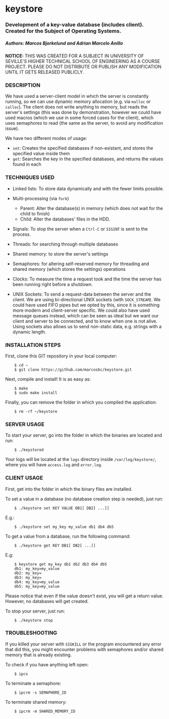 # keystore
### Development of a key-value database (includes client). Created for the Subject of Operating Systems.
##### Authors: Marcos Bjorkelund and Adrian Marcelo Anillo

**NOTICE:**  THIS WAS CREATED FOR A SUBJECT IN UNIVERSITY OF SEVILLE'S HIGHER TECHNICAL SCHOOL OF ENGINEERING AS A COURSE PROJECT.
PLEASE DO NOT DISTRIBUTE OR PUBLISH ANY MODIFICATION UNTIL IT GETS RELEASED PUBLICLY.

### DESCRIPTION

We have used a server-client model in which the server is constantly running, so we can use dynamic memory allocation (e.g. via `malloc` or `calloc`).
The client does not write anything to memory, but reads the server's settings (this was done by demonstration, however we could have used macros (which we use in some forced cases for the client), which uses semaphores to read (the same as the server, to avoid any modification issue).

We have two different modes of usage:
- `set`: Creates the specified databases if non-existant, and stores the specified value inside them
- `get`: Searches the key in the specified databases, and returns the values found in each

### TECHNIQUES USED

- Linked lists: To store data dynamically and with the fewer limits possible.

- Multi-processing (via `fork`)
  * Parent: Alter the database(s) in memory (which does not wait for the child to finish)
  * Child: Alter the databases' files in the HDD.

- Signals: To stop the server when a `Ctrl-C` or `SIGINT` is sent to the process.

- Threads: for searching through multiple databases

- Shared memory: to store the server's settings

- Semaphores: for altering self-reserved memory for threading and shared memory (which stores the settings) operations

- Clocks: To measure the time a request took and the time the server has been running right before a shutdown.

- UNIX Sockets: To send a request-data between the server and the client. We are using bi-directional UNIX sockets (with `SOCK_STREAM`).
We could have used FIFO pipes but we opted by this, since it is something more modern and client-server specific.
We could also have used message queues instead, which can be seen as ideal but we want our client and server to be connected, and to know when one is not alive. Using sockets also allows us to send non-static data, e.g. strings with a dynamic length.

### INSTALLATION STEPS

First, clone this GIT repository in your local computer:
```
    $ cd ~
    $ git clone https://github.com/marcosbc/keystore.git
```

Next, compile and install! It is as easy as:
```
    $ make
    $ sudo make install
```

Finally, you can remove the folder in which you compiled the application:
```
    $ rm -rf ~/keystore
```

### SERVER USAGE

To start your server, go into the folder in which the binaries are located and run:
```
    $ ./keystored
```

Your logs will be located at the `logs` directory inside `/var/log/keystore/`, where you will have `access.log` and `error.log`.

### CLIENT USAGE

First, get into the folder in which the binary files are installed.

To set a value in a database (no database creation step is needed), just run:
```
    $ ./keystore set KEY VALUE DB1[ DB2[ ...]]
```
E.g.:
```
    $ ./keystore set my_key my_value db1 db4 db5
```

To get a value from a database, run the following command:
```
    $ ./keystore get KEY DB1[ DB2[ ...]]
```
E.g:
```
    $ keystore get my_key db1 db2 db3 db4 db5
    db1: my_key=my_value
    db2: my_key=
    db3: my_key=
    db4: my_key=my_value
    db5: my_key=my_value
```

Please notice that even if the value doesn't exist, you will get a return value. However, no databases will get created.

To stop your server, just run:
```
    $ ./keystore stop
```

### TROUBLESHOOTING

If you killed your server with `SIGKILL` or the program encountered any error that did this, you might encounter problems with semaphores and/or shared memory that is already existing.

To check if you have anything left open:
```
    $ ipcs
```

To terminate a semaphore:
```
    $ ipcrm -s SEMAPHORE_ID
```

To terminate shared memory:
```
    $ ipcrm -m SHARED_MEMORY_ID
```

